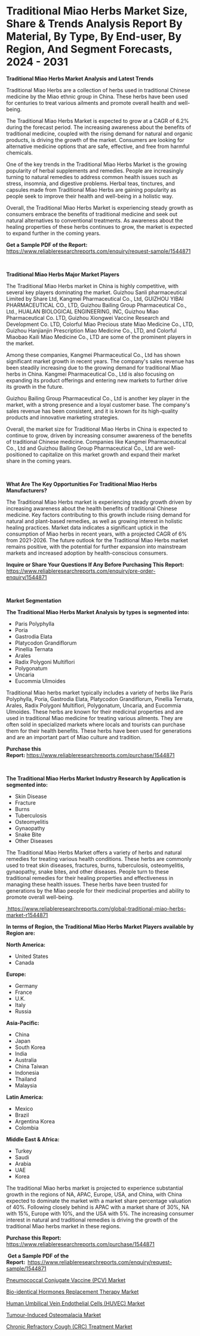 <p><h1>Traditional Miao Herbs Market Size, Share & Trends Analysis Report By Material, By Type, By End-user, By Region, And Segment Forecasts, 2024 - 2031</h1></p><p><strong>Traditional Miao Herbs Market Analysis and Latest Trends</strong></p>
<p><p>Traditional Miao Herbs are a collection of herbs used in traditional Chinese medicine by the Miao ethnic group in China. These herbs have been used for centuries to treat various ailments and promote overall health and well-being.</p><p>The Traditional Miao Herbs Market is expected to grow at a CAGR of 6.2% during the forecast period. The increasing awareness about the benefits of traditional medicine, coupled with the rising demand for natural and organic products, is driving the growth of the market. Consumers are looking for alternative medicine options that are safe, effective, and free from harmful chemicals.</p><p>One of the key trends in the Traditional Miao Herbs Market is the growing popularity of herbal supplements and remedies. People are increasingly turning to natural remedies to address common health issues such as stress, insomnia, and digestive problems. Herbal teas, tinctures, and capsules made from Traditional Miao Herbs are gaining popularity as people seek to improve their health and well-being in a holistic way.</p><p>Overall, the Traditional Miao Herbs Market is experiencing steady growth as consumers embrace the benefits of traditional medicine and seek out natural alternatives to conventional treatments. As awareness about the healing properties of these herbs continues to grow, the market is expected to expand further in the coming years.</p></p>
<p><strong>Get a Sample PDF of the Report:&nbsp;</strong> <a href="https://www.reliableresearchreports.com/enquiry/request-sample/1544871">https://www.reliableresearchreports.com/enquiry/request-sample/1544871</a></p>
<p>&nbsp;</p>
<p><strong>Traditional Miao Herbs Major Market Players</strong></p>
<p><p>The Traditional Miao Herbs market in China is highly competitive, with several key players dominating the market. Guizhou Sanli pharmaceutical Limited by Share Ltd, Kangmei Pharmaceutical Co., Ltd, GUIZHOU YIBAI PHARMACEUTICAL CO., LTD, Guizhou Bailing Group Pharmaceutical Co., Ltd., HUALAN BIOLOGICAL ENGINEERING, INC, Guizhou Miao Pharmaceutical Co. LTD, Guizhou Xiongwei Vaccine Research and Development Co. LTD, Colorful Miao Precious state Miao Medicine Co., LTD, Guizhou Hanjianjin Prescription Miao Medicine Co., LTD, and Colorful Miaobao Kaili Miao Medicine Co., LTD are some of the prominent players in the market.</p><p>Among these companies, Kangmei Pharmaceutical Co., Ltd has shown significant market growth in recent years. The company's sales revenue has been steadily increasing due to the growing demand for traditional Miao herbs in China. Kangmei Pharmaceutical Co., Ltd is also focusing on expanding its product offerings and entering new markets to further drive its growth in the future.</p><p>Guizhou Bailing Group Pharmaceutical Co., Ltd is another key player in the market, with a strong presence and a loyal customer base. The company's sales revenue has been consistent, and it is known for its high-quality products and innovative marketing strategies.</p><p>Overall, the market size for Traditional Miao Herbs in China is expected to continue to grow, driven by increasing consumer awareness of the benefits of traditional Chinese medicine. Companies like Kangmei Pharmaceutical Co., Ltd and Guizhou Bailing Group Pharmaceutical Co., Ltd are well-positioned to capitalize on this market growth and expand their market share in the coming years.</p></p>
<p>&nbsp;</p>
<p><strong>What Are The Key Opportunities For Traditional Miao Herbs Manufacturers?</strong></p>
<p><p>The Traditional Miao Herbs market is experiencing steady growth driven by increasing awareness about the health benefits of traditional Chinese medicine. Key factors contributing to this growth include rising demand for natural and plant-based remedies, as well as growing interest in holistic healing practices. Market data indicates a significant uptick in the consumption of Miao herbs in recent years, with a projected CAGR of 6% from 2021-2026. The future outlook for the Traditional Miao Herbs market remains positive, with the potential for further expansion into mainstream markets and increased adoption by health-conscious consumers.</p></p>
<p><strong>Inquire or Share Your Questions If Any Before Purchasing This Report:</strong> <a href="https://www.reliableresearchreports.com/enquiry/pre-order-enquiry/1544871">https://www.reliableresearchreports.com/enquiry/pre-order-enquiry/1544871</a></p>
<p>&nbsp;</p>
<p><strong>Market Segmentation</strong></p>
<p><strong>The Traditional Miao Herbs Market Analysis by types is segmented into:</strong></p>
<p><ul><li>Paris Polyphylla</li><li>Poria</li><li>Gastrodia Elata</li><li>Platycodon Grandiflorum</li><li>Pinellia Ternata</li><li>Arales</li><li>Radix Polygoni Multiflori</li><li>Polygonatum</li><li>Uncaria</li><li>Eucommia Ulmoides</li></ul></p>
<p><p>Traditional Miao herbs market typically includes a variety of herbs like Paris Polyphylla, Poria, Gastrodia Elata, Platycodon Grandiflorum, Pinellia Ternata, Arales, Radix Polygoni Multiflori, Polygonatum, Uncaria, and Eucommia Ulmoides. These herbs are known for their medicinal properties and are used in traditional Miao medicine for treating various ailments. They are often sold in specialized markets where locals and tourists can purchase them for their health benefits. These herbs have been used for generations and are an important part of Miao culture and tradition.</p></p>
<p><strong>Purchase this Report:&nbsp;</strong><a href="https://www.reliableresearchreports.com/purchase/1544871">https://www.reliableresearchreports.com/purchase/1544871</a></p>
<p>&nbsp;</p>
<p><strong>The Traditional Miao Herbs Market Industry Research by Application is segmented into:</strong></p>
<p><ul><li>Skin Disease</li><li>Fracture</li><li>Burns</li><li>Tuberculosis</li><li>Osteomyelitis</li><li>Gynaopathy</li><li>Snake Bite</li><li>Other Diseases</li></ul></p>
<p><p>The Traditional Miao Herbs Market offers a variety of herbs and natural remedies for treating various health conditions. These herbs are commonly used to treat skin diseases, fractures, burns, tuberculosis, osteomyelitis, gynaopathy, snake bites, and other diseases. People turn to these traditional remedies for their healing properties and effectiveness in managing these health issues. These herbs have been trusted for generations by the Miao people for their medicinal properties and ability to promote overall well-being.</p></p>
<p><a href="https://www.reliableresearchreports.com/global-traditional-miao-herbs-market-r1544871">&nbsp;https://www.reliableresearchreports.com/global-traditional-miao-herbs-market-r1544871</a></p>
<p><strong>In terms of Region, the Traditional Miao Herbs Market Players available by Region are:</strong></p>
<p>
    <p> <strong> North America: </strong>
        <ul>
            <li>United States</li>
            <li>Canada</li>
        </ul>
        </p> 
    <p> <strong> Europe: </strong>
        <ul>
            <li>Germany</li>
            <li>France</li>
            <li>U.K.</li>
            <li>Italy</li>
            <li>Russia</li>
        </ul>
        </p> 
    <p> <strong> Asia-Pacific: </strong>
        <ul>
            <li>China</li>
            <li>Japan</li>
            <li>South Korea</li>
            <li>India</li>
            <li>Australia</li>
            <li>China Taiwan</li>
            <li>Indonesia</li>
            <li>Thailand</li>
            <li>Malaysia</li>
        </ul>
        </p> 
    <p> <strong> Latin America: </strong>
        <ul>
            <li>Mexico</li>
            <li>Brazil</li>
            <li>Argentina Korea</li>
            <li>Colombia</li>
        </ul>
        </p> 
    <p> <strong> Middle East & Africa: </strong>
        <ul>
            <li>Turkey</li>
            <li>Saudi</li>
            <li>Arabia</li>
            <li>UAE</li>
            <li>Korea</li>
        </ul>
    </p>
    </p>
<p><p>The traditional Miao herbs market is projected to experience substantial growth in the regions of NA, APAC, Europe, USA, and China, with China expected to dominate the market with a market share percentage valuation of 40%. Following closely behind is APAC with a market share of 30%, NA with 15%, Europe with 10%, and the USA with 5%. The increasing consumer interest in natural and traditional remedies is driving the growth of the traditional Miao herbs market in these regions.</p></p>
<p><strong>Purchase this Report: </strong><a href="https://www.reliableresearchreports.com/purchase/1544871">https://www.reliableresearchreports.com/purchase/1544871</a></p>
<p>&nbsp;<strong>Get a Sample PDF of the Report:&nbsp;&nbsp;</strong><a href="https://www.reliableresearchreports.com/enquiry/request-sample/1544871">https://www.reliableresearchreports.com/enquiry/request-sample/1544871</a></p>
<p><strong></strong></p>
<p><p><a href="https://github.com/dmmanir420/Market-Research-Report-List-2/blob/main/pneumococcal-conjugate-vaccine-pcv-market.md">Pneumococcal Conjugate Vaccine (PCV) Market</a></p><p><a href="https://github.com/sardarp081/Market-Research-Report-List-2/blob/main/bio-identical-hormones-replacement-therapy-market.md">Bio-identical Hormones Replacement Therapy Market</a></p><p><a href="https://github.com/gcimaudf65/Market-Research-Report-List-2/blob/main/human-umbilical-vein-endothelial-cells-huvec-market.md">Human Umbilical Vein Endothelial Cells (HUVEC) Market</a></p><p><a href="https://github.com/waylose1223/Market-Research-Report-List-2/blob/main/tumour-induced-osteomalacia-market.md">Tumour-Induced Osteomalacia Market</a></p><p><a href="https://github.com/hzxpgedq27/Market-Research-Report-List-1/blob/main/chronic-refractory-cough-crc-treatment-market.md">Chronic Refractory Cough (CRC) Treatment Market</a></p></p>